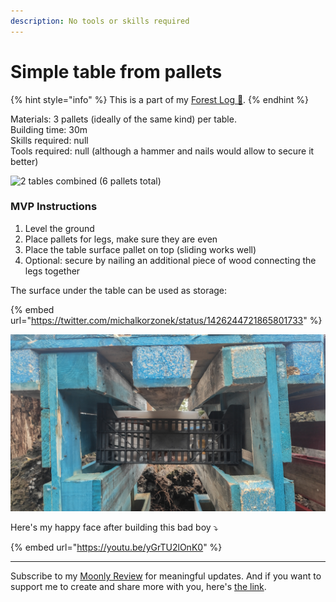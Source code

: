 ```yaml
---
description: No tools or skills required
---
```


# Simple table from pallets

{% hint style="info" %}
This is a part of my [Forest Log 🌳](forest-log.md).
{% endhint %}

Materials: 3 pallets \(ideally of the same kind\) per table.   
Building time: 30m   
Skills required: null  
Tools required: null \(although a hammer and nails would allow to secure it better\)

![2 tables combined \(6 pallets total\)](../.gitbook/assets/img_20210813_140229.jpg)

### MVP Instructions

1. Level the ground
2. Place pallets for legs, make sure they are even
3. Place the table surface pallet on top \(sliding works well\)
4. Optional: secure by nailing an additional piece of wood connecting the legs together

The surface under the table can be used as storage:

{% embed url="https://twitter.com/michalkorzonek/status/1426244721865801733" %}

![](../.gitbook/assets/img_20210813_140235.jpg)

Here's my happy face after building this bad boy ⤵️

{% embed url="https://youtu.be/yGrTU2lOnK0" %}

---

Subscribe to my [Moonly Review](https://mindjuggling.substack.com/) for meaningful updates. And if you want to support me to create and share more with you, here's [the link](https://www.buymeacoffee.com/michalkorzonek).

